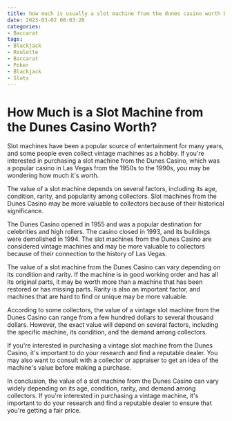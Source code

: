 ```yaml
---
title: how much is usually a slot machine from the dunes casino worth Dafabet
date: 2023-03-02 08:03:28
categories:
- Baccarat
tags:
- Blackjack
- Roulette
- Baccarat
- Poker
- Blackjack
- Slots
---
```

# How Much is a Slot Machine from the Dunes Casino Worth?

Slot machines have been a popular source of entertainment for many years, and some people even collect vintage machines as a hobby. If you're interested in purchasing a slot machine from the Dunes Casino, which was a popular casino in Las Vegas from the 1950s to the 1990s, you may be wondering how much it's worth.

The value of a slot machine depends on several factors, including its age, condition, rarity, and popularity among collectors. Slot machines from the Dunes Casino may be more valuable to collectors because of their historical significance.

The Dunes Casino opened in 1955 and was a popular destination for celebrities and high rollers. The casino closed in 1993, and its buildings were demolished in 1994. The slot machines from the Dunes Casino are considered vintage machines and may be more valuable to collectors because of their connection to the history of Las Vegas.

The value of a slot machine from the Dunes Casino can vary depending on its condition and rarity. If the machine is in good working order and has all its original parts, it may be worth more than a machine that has been restored or has missing parts. Rarity is also an important factor, and machines that are hard to find or unique may be more valuable.

According to some collectors, the value of a vintage slot machine from the Dunes Casino can range from a few hundred dollars to several thousand dollars. However, the exact value will depend on several factors, including the specific machine, its condition, and the demand among collectors.

If you're interested in purchasing a vintage slot machine from the Dunes Casino, it's important to do your research and find a reputable dealer. You may also want to consult with a collector or appraiser to get an idea of the machine's value before making a purchase.

In conclusion, the value of a slot machine from the Dunes Casino can vary widely depending on its age, condition, rarity, and demand among collectors. If you're interested in purchasing a vintage machine, it's important to do your research and find a reputable dealer to ensure that you're getting a fair price.